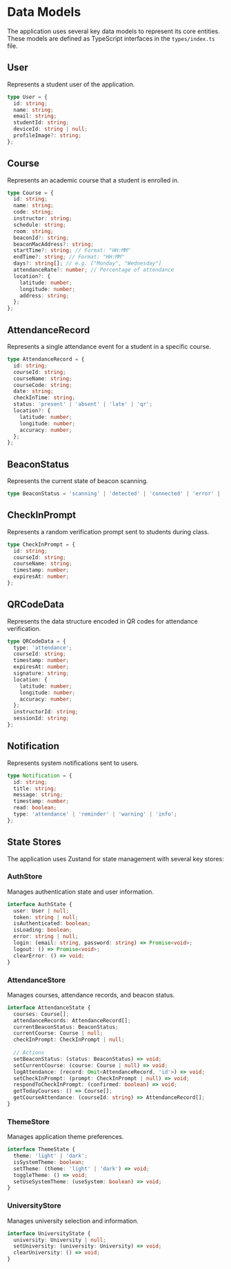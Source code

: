 # Data Models

The application uses several key data models to represent its core entities. These models are defined as TypeScript interfaces in the `types/index.ts` file.

## User

Represents a student user of the application.

```typescript
type User = {
  id: string;
  name: string;
  email: string;
  studentId: string;
  deviceId: string | null;
  profileImage?: string;
};
```

## Course

Represents an academic course that a student is enrolled in.

```typescript
type Course = {
  id: string;
  name: string;
  code: string;
  instructor: string;
  schedule: string;
  room: string;
  beaconId?: string;
  beaconMacAddress?: string;
  startTime?: string; // Format: "HH:MM"
  endTime?: string; // Format: "HH:MM"
  days?: string[]; // e.g. ["Monday", "Wednesday"]
  attendanceRate?: number; // Percentage of attendance
  location?: {
    latitude: number;
    longitude: number;
    address: string;
  };
};
```

## AttendanceRecord

Represents a single attendance event for a student in a specific course.

```typescript
type AttendanceRecord = {
  id: string;
  courseId: string;
  courseName: string;
  courseCode: string;
  date: string;
  checkInTime: string;
  status: 'present' | 'absent' | 'late' | 'qr';
  location?: {
    latitude: number;
    longitude: number;
    accuracy: number;
  };
};
```

## BeaconStatus

Represents the current state of beacon scanning.

```typescript
type BeaconStatus = 'scanning' | 'detected' | 'connected' | 'error' | 'inactive';
```

## CheckInPrompt

Represents a random verification prompt sent to students during class.

```typescript
type CheckInPrompt = {
  id: string;
  courseId: string;
  courseName: string;
  timestamp: number;
  expiresAt: number;
};
```

## QRCodeData

Represents the data structure encoded in QR codes for attendance verification.

```typescript
type QRCodeData = {
  type: 'attendance';
  courseId: string;
  timestamp: number;
  expiresAt: number;
  signature: string;
  location: {
    latitude: number;
    longitude: number;
    accuracy: number;
  };
  instructorId: string;
  sessionId: string;
};
```

## Notification

Represents system notifications sent to users.

```typescript
type Notification = {
  id: string;
  title: string;
  message: string;
  timestamp: number;
  read: boolean;
  type: 'attendance' | 'reminder' | 'warning' | 'info';
};
```

## State Stores

The application uses Zustand for state management with several key stores:

### AuthStore

Manages authentication state and user information.

```typescript
interface AuthState {
  user: User | null;
  token: string | null;
  isAuthenticated: boolean;
  isLoading: boolean;
  error: string | null;
  login: (email: string, password: string) => Promise<void>;
  logout: () => Promise<void>;
  clearError: () => void;
}
```

### AttendanceStore

Manages courses, attendance records, and beacon status.

```typescript
interface AttendanceState {
  courses: Course[];
  attendanceRecords: AttendanceRecord[];
  currentBeaconStatus: BeaconStatus;
  currentCourse: Course | null;
  checkInPrompt: CheckInPrompt | null;
  
  // Actions
  setBeaconStatus: (status: BeaconStatus) => void;
  setCurrentCourse: (course: Course | null) => void;
  logAttendance: (record: Omit<AttendanceRecord, 'id'>) => void;
  setCheckInPrompt: (prompt: CheckInPrompt | null) => void;
  respondToCheckInPrompt: (confirmed: boolean) => void;
  getTodayCourses: () => Course[];
  getCourseAttendance: (courseId: string) => AttendanceRecord[];
}
```

### ThemeStore

Manages application theme preferences.

```typescript
interface ThemeState {
  theme: 'light' | 'dark';
  isSystemTheme: boolean;
  setTheme: (theme: 'light' | 'dark') => void;
  toggleTheme: () => void;
  setUseSystemTheme: (useSystem: boolean) => void;
}
```

### UniversityStore

Manages university selection and information.

```typescript
interface UniversityState {
  university: University | null;
  setUniversity: (university: University) => void;
  clearUniversity: () => void;
}
```